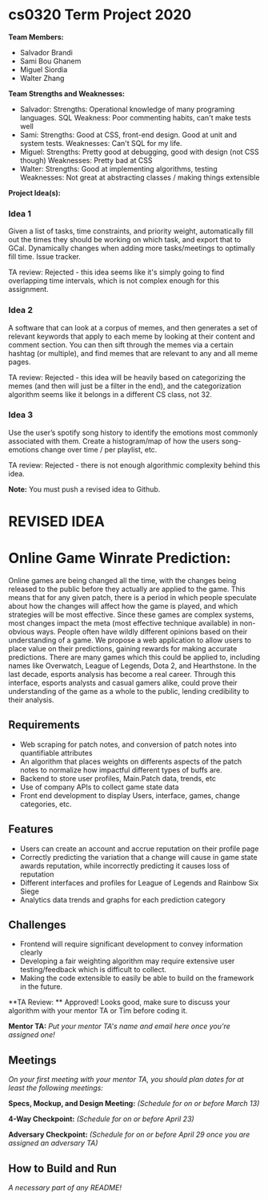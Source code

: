 # cs0320 Term Project 2020

**Team Members:**
* Salvador Brandi
* Sami Bou Ghanem
* Miguel Siordia
* Walter Zhang

**Team Strengths and Weaknesses:**
* Salvador: 
  Strengths: Operational knowledge of many programing languages. SQL 
  Weakness: Poor commenting habits, can't make tests well
* Sami:
  Strengths: Good at CSS, front-end design. Good at unit and system tests.
  Weaknesses: Can't SQL for my life. 
* Miguel:
  Strengths: Pretty good at debugging, good with design (not CSS though)
  Weaknesses: Pretty bad at CSS
* Walter:
  Strengths: Good at implementing algorithms, testing
  Weaknesses: Not great at abstracting classes / making things extensible


**Project Idea(s):**
### Idea 1 
Given a list of tasks, time constraints, and priority weight, automatically fill out the times they should be working on which task, and export that to GCal. Dynamically changes when adding more tasks/meetings to optimally fill time. 
Issue tracker.

TA review: Rejected - this idea seems like it's simply going to find overlapping time intervals, which is not complex enough for this assignment. 


### Idea 2
A software that can look at a corpus of memes, and then generates a set of relevant keywords that apply to each meme by looking at their content and comment section. You can then sift through the memes via a certain hashtag (or multiple), and find memes that are relevant to any and all meme pages.

TA review: Rejected - this idea will be heavily based on categorizing the memes (and then will just be a filter in the end), and the categorization algorithm seems like it belongs in a different CS class, not 32.


### Idea 3
Use the user’s spotify song history to identify the emotions most commonly associated with them. Create a histogram/map of how the users song-emotions change over time / per playlist, etc. 

TA review: Rejected - there is not enough algorithmic complexity behind this idea.

**Note:** You must push a revised idea to Github.

# REVISED IDEA

# Online Game Winrate Prediction:

Online games are being changed all the time, with the changes being released to the public before they actually are applied to the game. This means that for any given patch, there is a period in which people speculate about how the changes will affect how the game is played, and which strategies will be most effective. Since these games are complex systems, most changes impact the meta (most effective technique available) in non-obvious ways. People often have wildly different opinions based on their understanding of a game. We propose a web application to allow users to place value on their predictions, gaining rewards for making accurate predictions. There are many games which this could be applied to, including names like Overwatch, League of Legends, Dota 2, and Hearthstone. In the last decade, esports analysis has become a real career. Through this interface,  esports analysts and casual gamers alike, could prove their understanding of the game as a whole to the public, lending credibility to their analysis. 

## Requirements
* Web scraping for patch notes, and conversion of patch notes into quantifiable attributes
* An algorithm that places weights on differents aspects of the patch notes to normalize how impactful different types of buffs are. 
* Backend to store user profiles, Main.Patch data, trends, etc
* Use of company APIs to collect game state data
* Front end development to display Users, interface, games, change categories, etc. 

## Features 
* Users can create an account and accrue reputation on their profile page
* Correctly predicting the variation that a change will cause in game state awards reputation, while incorrectly predicting it causes loss of reputation
* Different interfaces and profiles for League of Legends and Rainbow Six Siege
* Analytics data trends and graphs for each prediction category


## Challenges
* Frontend will require significant development to convey information clearly
* Developing a fair weighting algorithm may require extensive user testing/feedback which is difficult to collect. 
* Making the code extensible to easily be able to build on the framework in the future. 

**TA Review: ** Approved! Looks good, make sure to discuss your algorithm with your mentor TA or Tim before coding it. 

**Mentor TA:** _Put your mentor TA's name and email here once you're assigned one!_

## Meetings
_On your first meeting with your mentor TA, you should plan dates for at least the following meetings:_

**Specs, Mockup, and Design Meeting:** _(Schedule for on or before March 13)_

**4-Way Checkpoint:** _(Schedule for on or before April 23)_

**Adversary Checkpoint:** _(Schedule for on or before April 29 once you are assigned an adversary TA)_

## How to Build and Run
_A necessary part of any README!_
